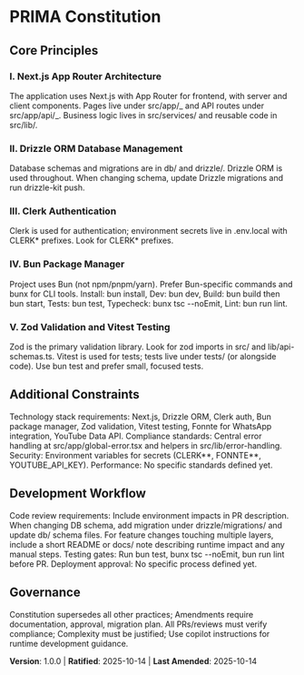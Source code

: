 <!-- Sync Impact Report
Version change: N/A → 1.0.0
List of modified principles: N/A (all new)
Added sections: All
Removed sections: None
Templates requiring updates: .specify/templates/plan-template.md (✅ updated), .specify/templates/spec-template.md (✅ updated), .specify/templates/tasks-template.md (✅ updated)
Follow-up TODOs: None
-->

# PRIMA Constitution

## Core Principles

### I. Next.js App Router Architecture

The application uses Next.js with App Router for frontend, with server and client components. Pages live under src/app/_ and API routes under src/app/api/_. Business logic lives in src/services/ and reusable code in src/lib/.

### II. Drizzle ORM Database Management

Database schemas and migrations are in db/ and drizzle/. Drizzle ORM is used throughout. When changing schema, update Drizzle migrations and run drizzle-kit push.

### III. Clerk Authentication

Clerk is used for authentication; environment secrets live in .env.local with CLERK* prefixes. Look for CLERK* prefixes.

### IV. Bun Package Manager

Project uses Bun (not npm/pnpm/yarn). Prefer Bun-specific commands and bunx for CLI tools. Install: bun install, Dev: bun dev, Build: bun build then bun start, Tests: bun test, Typecheck: bunx tsc --noEmit, Lint: bun run lint.

### V. Zod Validation and Vitest Testing

Zod is the primary validation library. Look for zod imports in src/ and lib/api-schemas.ts. Vitest is used for tests; tests live under tests/ (or alongside code). Use bun test and prefer small, focused tests.

## Additional Constraints

Technology stack requirements: Next.js, Drizzle ORM, Clerk auth, Bun package manager, Zod validation, Vitest testing, Fonnte for WhatsApp integration, YouTube Data API. Compliance standards: Central error handling at src/app/global-error.tsx and helpers in src/lib/error-handling. Security: Environment variables for secrets (CLERK*\*, FONNTE*\*, YOUTUBE_API_KEY). Performance: No specific standards defined yet.

## Development Workflow

Code review requirements: Include environment impacts in PR description. When changing DB schema, add migration under drizzle/migrations/ and update db/ schema files. For feature changes touching multiple layers, include a short README or docs/ note describing runtime impact and any manual steps. Testing gates: Run bun test, bunx tsc --noEmit, bun run lint before PR. Deployment approval: No specific process defined yet.

## Governance

Constitution supersedes all other practices; Amendments require documentation, approval, migration plan. All PRs/reviews must verify compliance; Complexity must be justified; Use copilot instructions for runtime development guidance.

**Version**: 1.0.0 | **Ratified**: 2025-10-14 | **Last Amended**: 2025-10-14
